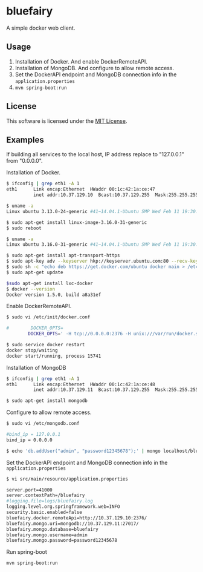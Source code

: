 # bluefairy
A simple docker web client.

## Usage
1. Installation of Docker. And enable DockerRemoteAPI.
2. Installation of MongoDB. And configure to allow remote access.
3. Set the DockerAPI endpoint and MongoDB connection info in the `application.properties`
4. `mvn spring-boot:run`

## License
This software is licensed under the [MIT License](http://opensource.org/licenses/MIT).

## Examples
If building all services to the local host, IP address replace to "127.0.0.1" from "0.0.0.0".

Installation of Docker.
```bash
$ ifconfig | grep eth1 -A 1
eth1      Link encap:Ethernet  HWaddr 00:1c:42:1a:ce:47
          inet addr:10.37.129.10  Bcast:10.37.129.255  Mask:255.255.255.0

$ uname -a
Linux ubuntu 3.13.0-24-generic #41~14.04.1-Ubuntu SMP Wed Feb 11 19:30:13 UTC 2015 x86_64 x86_64 x86_64 GNU/Linux

$ sudo apt-get install linux-image-3.16.0-31-generic
$ sudo reboot
```
```bash
$ uname -a
Linux ubuntu 3.16.0-31-generic #41~14.04.1-Ubuntu SMP Wed Feb 11 19:30:13 UTC 2015 x86_64 x86_64 x86_64 GNU/Linux

$ sudo apt-get install apt-transport-https
$ sudo apt-key adv --keyserver hkp://keyserver.ubuntu.com:80 --recv-keys 36A1D7869245C8950F966E92D8576A8BA88D21E9
$ sudo sh -c "echo deb https://get.docker.com/ubuntu docker main > /etc/apt/sources.list.d/docker.list"
$ sudo apt-get update

$sudo apt-get install lxc-docker
$ docker --version
Docker version 1.5.0, build a8a31ef
```

Enable DockerRemoteAPI.
```bash
$ sudo vi /etc/init/docker.conf

#        DOCKER_OPTS=
        DOCKER_OPTS=' -H tcp://0.0.0.0:2376 -H unix:///var/run/docker.sock'
```
```bash
$ sudo service docker restart
docker stop/waiting
docker start/running, process 15741
```

Installation of MongoDB
```bash
$ ifconfig | grep eth1 -A 1
eth1      Link encap:Ethernet  HWaddr 00:1c:42:1a:ce:48
          inet addr:10.37.129.11  Bcast:10.37.129.255  Mask:255.255.255.0

$ sudo apt-get install mongodb
```

Configure to allow remote access.
```bash
$ sudo vi /etc/mongodb.conf

#bind_ip = 127.0.0.1
bind_ip = 0.0.0.0
```
```bash
$ echo 'db.addUser("admin", "password12345678");' | mongo localhost/bluefairy
```

Set the DockerAPI endpoint and MongoDB connection info in the `application.properties`
```bash
$ vi src/main/resource/application.properties

server.port=41000
server.contextPath=/bluefairy
#logging.file=logs/bluefairy.log
logging.level.org.springframework.web=INFO
security.basic.enabled=false
bluefairy.docker.remoteApi=http://10.37.129.10:2376/
bluefairy.mongo.uri=mongodb://10.37.129.11:27017/
bluefairy.mongo.database=bluefairy
bluefairy.mongo.username=admin
bluefairy.mongo.password=password12345678
```

Run spring-boot
```bash
mvn spring-boot:run
```
